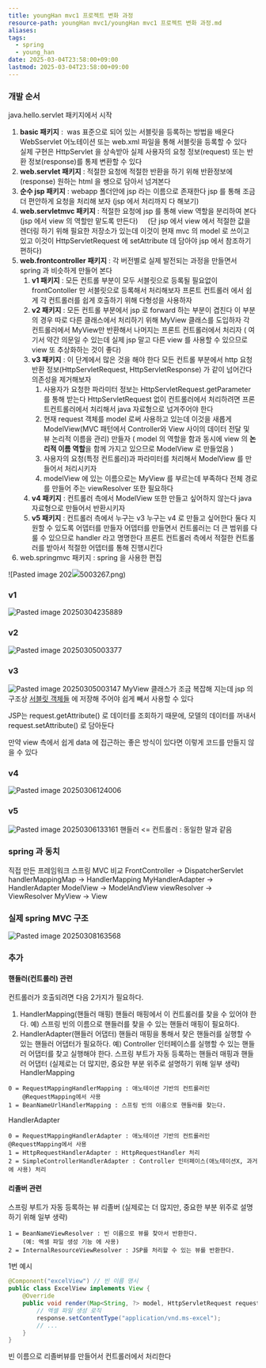 ```yaml
---
title: youngHan mvc1 프로젝트 변화 과정
resource-path: youngHan mvc1/youngHan mvc1 프로젝트 변화 과정.md
aliases:
tags:
  - spring
  - young_han
date: 2025-03-04T23:58:00+09:00
lastmod: 2025-03-04T23:58:00+09:00
---
```

### 개발 순서

java.hello.servlet 패키지에서 시작

1. **basic 패키지** :  was 표준으로 되어 있는 서블릿을 등록하는 방법을 배운다
    WebSservlet 어노테이션 또는 web.xml 파일을 통해 서블릿을 등록할 수 있다
    실제 구현은 HttpServlet 을 상속받아 실제 사용자의 요청 정보(request) 또는 반환 정보(response)를 통제 변환할 수 있다
2. **web.servlet 패키지** : 적절한 요청에 적절한 반환을 하기 위해 반환정보에(response) 원하는 html 을 쌩으로 담아서 넘겨본다
3. **순수 jsp 패키지** : webapp 폴더안에 jsp 라는 이름으로 존재한다 jsp 를 통해 조금더 편안하게 요청을 처리해 보자 (jsp 에서 처리까지 다 해보기)
4. **web.servletmvc 패키지** : 적절한 요청에 jsp 를 통해 view 역할을 분리하여 본다 (jsp 에서 view 의 역할만 맡도록 만든다)
    (단 jsp 에서 view 에서 적절한 값을 렌더링 하기 위해 필요한 저장소가 있는데 이것이 현재 mvc 의 model 로 쓰이고 있고 이것이 HttpServletRequest 에 setAttribute 데 담아야 jsp 에서 참조하기 편하다)
5. **web.frontcontroller 패키지** : 각 버전별로 실제 발전되는 과정을 만들면서 spring 과 비슷하게 만들어 본다
	1. **v1 패키지** : 모든 컨트롤 부분이 모두 서블릿으로 등록될 필요없이 frontContoller 만 서블릿으로 등록해서 처리해보자 
	   프론트 컨트롤러 에서 쉽게 각 컨트롤러를 쉽게 호출하기 위해 다형성을 사용하자
	2. **v2 패키지** : 모든 컨트롤 부분에서 jsp 로 forward 하는 부분이 겹친다 이 부분의 경우 따로 다른 클래스에서 처리하기 위해 MyView 클래스를 도입하자
	   각 컨트롤러에서 MyView만 반환해서 나머지는 프론트 컨트롤러에서 처리자 ( 여기서 약간 의문일 수 있는데 실제 jsp 말고 다른 view 를 사용할 수 있으므로 view 또 추상화하는 것이 좋다)
	3. **v3 패키지** : 이 단계에서 많은 것을 해야 한다 모든 컨트롤 부분에서 http 요청 반환 정보(HttpServletRequest, HttpServletResponse) 가 같이 넘어간다 의존성을 제거해보자
		1. 사용자가 요청한 파라미터 정보는 HttpServletRequest.getParameter 를 통해 받는다 HttpServletRequest 없이 컨트롤러에서 처리하려면 프론트컨트롤러에서 처리해서 java 자료형으로 넘겨주어야 한다
		2. 현재 request 객체를 model 로써 사용하고 있는데 이것을 새롭게 ModelView(MVC 패턴에서 Controller와 View 사이의 데이터 전달 및 뷰 논리적 이름을 관리) 만들자 ( model 의 역할을 함과 동시에 view 의 **논리적 이름 역할**을 함께 가지고 있으므로 ModelView 로 만들었음 )
		3. 사용자의 요청(특정 컨트롤러)과 파라미터를 처리해서 ModelView 를 만들어서 처리시키자
		4. modelView 에 있는 이름으로는 MyView 를 부르는데 부족하다 전체 경로를 만들어 주는 viewResolver 또한 필요하다
	4. **v4 패키지** : 컨트롤러 측에서 ModelView 또한 만들고 싶어하지 않는다 java자료형으로 만들어서 반환시키자
	5. **v5 패키지** : 컨트롤러 측에서 누구는 v3 누구는 v4 로 만들고 싶어한다 둘다 지원할 수 있도록 어뎁터를 만들자 어뎁터를 만들면서 컨트롤러는 더 큰 범위를 다룰 수 있으므로 handler 라고 명명한다 프론트 컨트롤러 측에서 적절한 컨트롤러를 받아서 적절한 어뎁터를 통해 진행시킨다
6. web.springmvc 패키지 : spring 을 사용한 편집




![Pasted image 202![](../08.media/20250304235889.png)5003267.png)

### v1
![Pasted image 20250304235889](../08.media/20250304235889.png)

### v2
![Pasted image 20250305003377](../08.media/20250305003377.png)
### v3
![Pasted image 20250305003147](../08.media/20250305003147.png)
MyView 클래스가 조금 복잡해 지는데 jsp 의 구조상 [서블릿 객체들](서블릿%20객체들.md) 에 저장해 주어야 쉽게 빼서 사용할 수 있다

JSP는 request.getAttribute() 로 데이터를 조회하기 때문에, 모델의 데이터를 꺼내서 request.setAttribute() 로 담아둔다

만약 view 측에서 쉽게 data 에 접근하는 좋은 방식이 있다면 이렇게 코드를 만들지 않을 수 있다
### v4

![Pasted image 20250306124006](../08.media/20250306124006.png)

### v5

![Pasted image 20250306133161](../08.media/20250306133161.png)
핸들러 <= 컨트롤러 : 동일한 말과 같음

### spring 과 동치
직접 만든 프레임워크 스프링 MVC 비교
FrontController -> DispatcherServlet
handlerMappingMap -> HandlerMapping
MyHandlerAdapter -> HandlerAdapter
ModelView -> ModelAndView
viewResolver -> ViewResolver
MyView -> View


### 실제 spring MVC 구조

![Pasted image 20250308163568](../08.media/20250308163568.png)




### 추가
#### 핸들러(컨트롤러) 관련
컨트롤러가 호출되려면 다음 2가지가 필요하다.
1. HandlerMapping(핸들러 매핑) 핸들러 매핑에서 이 컨트롤러를 찾을 수 있어야 한다. 예) 스프링 빈의 이름으로 핸들러를 찾을 수 있는 핸들러 매핑이 필요하다.
2. HandlerAdapter(핸들러 어댑터) 핸들러 매핑을 통해서 찾은 핸들러를 실행할 수 있는 핸들러 어댑터가 필요하다. 
   예) Controller 인터페이스를 실행할 수 있는 핸들러 어댑터를 찾고 실행해야 한다.
스프링 부트가 자동 등록하는 핸들러 매핑과 핸들러 어댑터 (실제로는 더 많지만, 중요한 부분 위주로 설명하기 위해 일부 생략)
HandlerMapping 
```
0 = RequestMappingHandlerMapping : 애노테이션 기반의 컨트롤러인
	@RequestMapping에서 사용
1 = BeanNameUrlHandlerMapping : 스프링 빈의 이름으로 핸들러를 찾는다.
```
HandlerAdapter
```
0 = RequestMappingHandlerAdapter : 애노테이션 기반의 컨트롤러인 @RequestMapping에서 사용
1 = HttpRequestHandlerAdapter : HttpRequestHandler 처리
2 = SimpleControllerHandlerAdapter : Controller 인터페이스(애노테이션X, 과거에 사용) 처리
```




#### 리졸버 관련

스프링 부트가 자동 등록하는 뷰 리졸버 (실제로는 더 많지만, 중요한 부분 위주로 설명하기 위해 일부 생략) 
```
1 = BeanNameViewResolver : 빈 이름으로 뷰를 찾아서 반환한다. 
	(예: 엑셀 파일 생성 기능 에 사용)
2 = InternalResourceViewResolver : JSP를 처리할 수 있는 뷰를 반환한다.
```

1번 예시
```java
@Component("excelView") // 빈 이름 명시
public class ExcelView implements View {
    @Override
    public void render(Map<String, ?> model, HttpServletRequest request, HttpServletResponse response) {
        // 엑셀 파일 생성 로직
        response.setContentType("application/vnd.ms-excel");
        // ...
    }
}
```
빈 이름으로 리졸버뷰를 만들어서
컨트롤러에서 처리한다